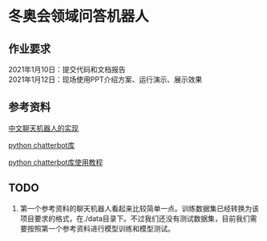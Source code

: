 # 冬奥会领域问答机器人

## 作业要求
2021年1月10日：提交代码和文档报告   
2021年1月12日：现场使用PPT介绍方案、运行演示、展示效果  

## 参考资料
[中文聊天机器人的实现](https://blog.csdn.net/zzZ_CMing/article/details/81316033)

[python chatterbot库](https://github.com/gunthercox/ChatterBot)

[python chatterbot库使用教程](https://blog.csdn.net/LHWorldBlog/article/details/81039399)

## TODO
1. 第一个参考资料的聊天机器人看起来比较简单一点。训练数据集已经转换为该项目要求的格式，在./data目录下。不过我们还没有测试数据集，目前我们需要按照第一个参考资料进行模型训练和模型测试。